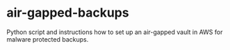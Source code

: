 # air-gapped-backups
Python script and instructions how to set up an air-gapped vault in AWS for malware protected backups.
